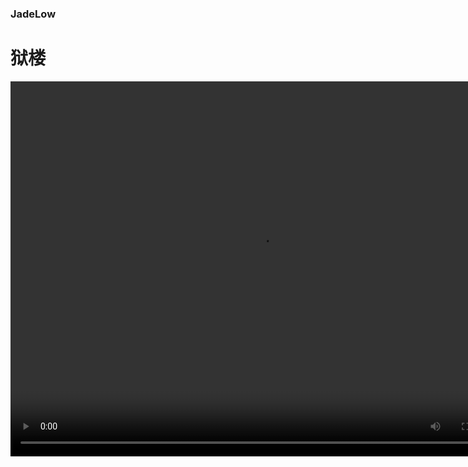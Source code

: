 ### JadeLow
# 狱楼
<video src="./show.mp4" autoplay="true" controls="controls" width="800" height="600"></video>
